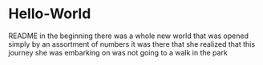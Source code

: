 # Hello-World
README
in the beginning there was a whole new world that was opened simply by an assortment of numbers
it was there that she realized that this journey she was embarking on was not going to a walk in the park
